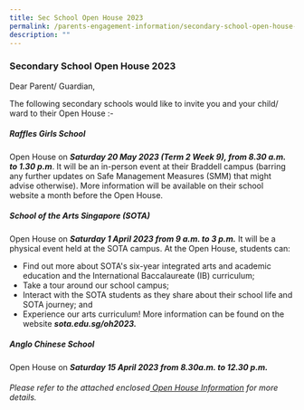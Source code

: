```yaml
---
title: Sec School Open House 2023
permalink: /parents-engagement-information/secondary-school-open-house-2023/
description: ""
---
```

### Secondary School Open House 2023

Dear Parent/ Guardian,

The following secondary schools would like to invite you and your child/ ward to their Open House :-

##### **Raffles Girls School** 
Open House on ***Saturday 20 May 2023 (Term 2 Week 9), from 8.30 a.m. to 1.30 p.m***. 
It will be an in-person event at their Braddell campus (barring any further updates on Safe Management Measures (SMM) that might advise otherwise). 
More information will be available on their school website a month before the Open House. 


##### **School of the Arts Singapore (SOTA)**
Open House on ***Saturday 1 April 2023 from 9 a.m. to 3  p.m.***
It will be a physical event held at the SOTA campus. At the Open House, students can:
* Find out more about SOTA's six-year integrated arts and academic education and the International Baccalaureate (IB) curriculum;
* Take a tour around our school campus;
* Interact with the SOTA students as they share about their school life and SOTA journey; and
* Experience our arts curriculum!
More information can be found on the website ***sota.edu.sg/oh2023.***



##### **Anglo Chinese School**
Open House on ***Saturday 15 April 2023 from  8.30a.m. to 12.30  p.m.***


 

###### Please refer to the attached enclosed[ Open House Information](/files/ACS(I)%202023%20Open%20House%20Invitation.pdf) for more details.